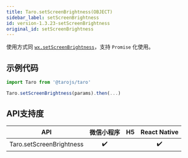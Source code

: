 ```yaml
---
title: Taro.setScreenBrightness(OBJECT)
sidebar_label: setScreenBrightness
id: version-1.3.23-setScreenBrightness
original_id: setScreenBrightness
---
```



使用方式同 [`wx.setScreenBrightness`](https://developers.weixin.qq.com/miniprogram/dev/api/wx.setScreenBrightness.html)，支持 `Promise` 化使用。

## 示例代码

```jsx
import Taro from '@tarojs/taro'

Taro.setScreenBrightness(params).then(...)
```



## API支持度


| API | 微信小程序 | H5 | React Native |
| :-: | :-: | :-: | :-: |
| Taro.setScreenBrightness | ✔️ |  |  ✔️ |

